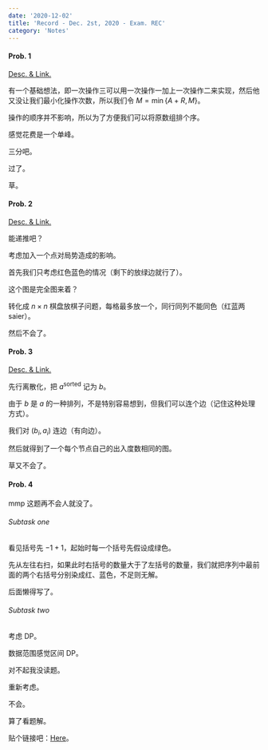 ```yaml
---
date: '2020-12-02'
title: 'Record - Dec. 2st, 2020 - Exam. REC'
category: 'Notes'
---
```


#### Prob. 1

[Desc. & Link.](http://222.180.160.110:1024/contest/1020/problem/1)

有一个基础想法，即一次操作三可以用一次操作一加上一次操作二来实现，然后他又没让我们最小化操作次数，所以我们令 $M=\min\{A+R,M\}$。

操作的顺序并不影响，所以为了方便我们可以将原数组排个序。

感觉花费是一个单峰。

三分吧。

过了。

草。

#### Prob. 2

[Desc. & Link.](http://222.180.160.110:1024/contest/1020/problem/2)

能递推吧？

考虑加入一个点对局势造成的影响。

首先我们只考虑红色蓝色的情况（剩下的放绿边就行了）。

这个图是完全图来着？

转化成 $n\times n$ 棋盘放棋子问题，每格最多放一个，同行同列不能同色（红蓝两 saier）。

然后不会了。

#### Prob. 3

[Desc. & Link.](http://222.180.160.110:1024/contest/1020/problem/3)

先行离散化，把 $a^{\text{sorted}}$ 记为 $b$。

由于 $b$ 是 $a$ 的一种排列，不是特别容易想到，但我们可以连个边（记住这种处理方式）。

我们对 $(b_{i},a_{i})$ 连边（有向边）。

然后就得到了一个每个节点自己的出入度数相同的图。

草又不会了。

#### Prob. 4

mmp 这题再不会人就没了。

###### Subtask one

看见括号先 $-1+1$，起始时每一个括号先假设成绿色。

先从左往右扫，如果此时右括号的数量大于了左括号的数量，我们就把序列中最前面的两个右括号分别染成红、蓝色，不足则无解。

后面懒得写了。

###### Subtask two

考虑 DP。

数据范围感觉区间 DP。

对不起我没读题。

重新考虑。

不会。

算了看题解。

贴个链接吧：[Here](https://www.cnblogs.com/klauralee/p/11283704.html)。